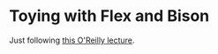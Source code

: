 
# Toying with Flex and Bison

Just following [this O'Reilly lecture](https://www.oreilly.com/library/view/flex-bison/9780596805418/ch01.html).

